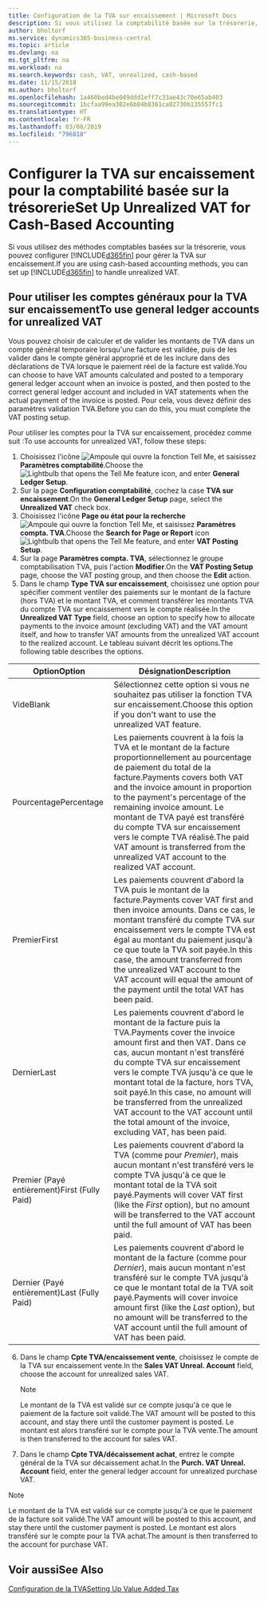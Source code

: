 ```yaml
---
title: Configuration de la TVA sur encaissement | Microsoft Docs
description: Si vous utilisez la comptabilité basée sur la trésorerie, vous pouvez spécifier comment gérer la TVA sur encaissement pour les ventes et les achats.
author: bholtorf
ms.service: dynamics365-business-central
ms.topic: article
ms.devlang: na
ms.tgt_pltfrm: na
ms.workload: na
ms.search.keywords: cash, VAT, unrealized, cash-based
ms.date: 11/15/2018
ms.author: bholtorf
ms.openlocfilehash: 1a460bed4be049ddd1eff7c33ae43c70e65ab403
ms.sourcegitcommit: 1bcfaa99ea302e6b84b8361ca02730b135557fc1
ms.translationtype: HT
ms.contentlocale: fr-FR
ms.lasthandoff: 03/08/2019
ms.locfileid: "796818"
---
```

# <a name="set-up-unrealized-vat-for-cash-based-accounting"></a><span data-ttu-id="6f630-103">Configurer la TVA sur encaissement pour la comptabilité basée sur la trésorerie</span><span class="sxs-lookup"><span data-stu-id="6f630-103">Set Up Unrealized VAT for Cash-Based Accounting</span></span>
<span data-ttu-id="6f630-104">Si vous utilisez des méthodes comptables basées sur la trésorerie, vous pouvez configurer [!INCLUDE[d365fin](includes/d365fin_md.md)] pour gérer la TVA sur encaissement.</span><span class="sxs-lookup"><span data-stu-id="6f630-104">If you are using cash-based accounting methods, you can set up [!INCLUDE[d365fin](includes/d365fin_md.md)] to handle unrealized VAT.</span></span>

## <a name="to-use-general-ledger-accounts-for-unrealized-vat"></a><span data-ttu-id="6f630-105">Pour utiliser les comptes généraux pour la TVA sur encaissement</span><span class="sxs-lookup"><span data-stu-id="6f630-105">To use general ledger accounts for unrealized VAT</span></span>
<span data-ttu-id="6f630-106">Vous pouvez choisir de calculer et de valider les montants de TVA dans un compte général temporaire lorsqu'une facture est validée, puis de les valider dans le compte général approprié et de les inclure dans des déclarations de TVA lorsque le paiement réel de la facture est validé.</span><span class="sxs-lookup"><span data-stu-id="6f630-106">You can choose to have VAT amounts calculated and posted to a temporary general ledger account when an invoice is posted, and then posted to the correct general ledger account and included in VAT statements when the actual payment of the invoice is posted.</span></span> <span data-ttu-id="6f630-107">Pour cela, vous devez définir des paramètres validation TVA.</span><span class="sxs-lookup"><span data-stu-id="6f630-107">Before you can do this, you must complete the VAT posting setup.</span></span>

<span data-ttu-id="6f630-108">Pour utiliser les comptes pour la TVA sur encaissement, procédez comme suit :</span><span class="sxs-lookup"><span data-stu-id="6f630-108">To use accounts for unrealized VAT, follow these steps:</span></span>
1. <span data-ttu-id="6f630-109">Choisissez l'icône ![Ampoule qui ouvre la fonction Tell Me](media/ui-search/search_small.png "Dites-moi ce que vous voulez faire"), et saisissez **Paramètres comptabilité**.</span><span class="sxs-lookup"><span data-stu-id="6f630-109">Choose the ![Lightbulb that opens the Tell Me feature](media/ui-search/search_small.png "Tell me what you want to do") icon, and enter **General Ledger Setup**.</span></span>
2. <span data-ttu-id="6f630-110">Sur la page **Configuration comptabilité**, cochez la case **TVA sur encaissement**.</span><span class="sxs-lookup"><span data-stu-id="6f630-110">On the **General Ledger Setup** page, select the **Unrealized VAT** check box.</span></span>
3. <span data-ttu-id="6f630-111">Choisissez l'icône **Page ou état pour la recherche** ![Ampoule qui ouvre la fonction Tell Me](media/ui-search/search_small.png "Dites-moi ce que vous voulez faire"), et saisissez **Paramètres compta. TVA**.</span><span class="sxs-lookup"><span data-stu-id="6f630-111">Choose the **Search for Page or Report** icon ![Lightbulb that opens the Tell Me feature](media/ui-search/search_small.png "Tell me what you want to do"), and enter **VAT Posting Setup**.</span></span>
4. <span data-ttu-id="6f630-112">Sur la page **Paramètres compta. TVA**, sélectionnez le groupe comptabilisation TVA, puis l'action **Modifier**.</span><span class="sxs-lookup"><span data-stu-id="6f630-112">On the **VAT Posting Setup** page, choose the VAT posting group, and then choose the **Edit** action.</span></span>
5. <span data-ttu-id="6f630-113">Dans le champ **Type TVA sur encaissement**, choisissez une option pour spécifier comment ventiler des paiements sur le montant de la facture (hors TVA) et le montant TVA, et comment transférer les montants TVA du compte TVA sur encaissement vers le compte réalisée.</span><span class="sxs-lookup"><span data-stu-id="6f630-113">In the **Unrealized VAT Type** field, choose an option to specify how to allocate payments to the invoice amount (excluding VAT) and the VAT amount itself, and how to transfer VAT amounts from the unrealized VAT account to the realized account.</span></span> <span data-ttu-id="6f630-114">Le tableau suivant décrit les options.</span><span class="sxs-lookup"><span data-stu-id="6f630-114">The following table describes the options.</span></span>

| <span data-ttu-id="6f630-115">Option</span><span class="sxs-lookup"><span data-stu-id="6f630-115">Option</span></span> | <span data-ttu-id="6f630-116">Désignation</span><span class="sxs-lookup"><span data-stu-id="6f630-116">Description</span></span> |
| --- | --- |
| <span data-ttu-id="6f630-117">Vide</span><span class="sxs-lookup"><span data-stu-id="6f630-117">Blank</span></span> | <span data-ttu-id="6f630-118">Sélectionnez cette option si vous ne souhaitez pas utiliser la fonction TVA sur encaissement.</span><span class="sxs-lookup"><span data-stu-id="6f630-118">Choose this option if you don't want to use the unrealized VAT feature.</span></span> |
| <span data-ttu-id="6f630-119">Pourcentage</span><span class="sxs-lookup"><span data-stu-id="6f630-119">Percentage</span></span> | <span data-ttu-id="6f630-120">Les paiements couvrent à la fois la TVA et le montant de la facture proportionnellement au pourcentage de paiement du total de la facture.</span><span class="sxs-lookup"><span data-stu-id="6f630-120">Payments covers both VAT and the invoice amount in proportion to the payment's percentage of the remaining invoice amount.</span></span> <span data-ttu-id="6f630-121">Le montant de TVA payé est transféré du compte TVA sur encaissement vers le compte TVA réalisé.</span><span class="sxs-lookup"><span data-stu-id="6f630-121">The paid VAT amount is transferred from the unrealized VAT account to the realized VAT account.</span></span> |
| <span data-ttu-id="6f630-122">Premier</span><span class="sxs-lookup"><span data-stu-id="6f630-122">First</span></span> | <span data-ttu-id="6f630-123">Les paiements couvrent d'abord la TVA puis le montant de la facture.</span><span class="sxs-lookup"><span data-stu-id="6f630-123">Payments cover VAT first and then invoice amounts.</span></span> <span data-ttu-id="6f630-124">Dans ce cas, le montant transféré du compte TVA sur encaissement vers le compte TVA est égal au montant du paiement jusqu'à ce que toute la TVA soit payée.</span><span class="sxs-lookup"><span data-stu-id="6f630-124">In this case, the amount transferred from the unrealized VAT account to the VAT account will equal the amount of the payment until the total VAT has been paid.</span></span> |
| <span data-ttu-id="6f630-125">Dernier</span><span class="sxs-lookup"><span data-stu-id="6f630-125">Last</span></span> | <span data-ttu-id="6f630-126">Les paiements couvrent d'abord le montant de la facture puis la TVA.</span><span class="sxs-lookup"><span data-stu-id="6f630-126">Payments cover the invoice amount first and then VAT.</span></span> <span data-ttu-id="6f630-127">Dans ce cas, aucun montant n'est transféré du compte TVA sur encaissement vers le compte TVA jusqu'à ce que le montant total de la facture, hors TVA, soit payé.</span><span class="sxs-lookup"><span data-stu-id="6f630-127">In this case, no amount will be transferred from the unrealized VAT account to the VAT account until the total amount of the invoice, excluding VAT, has been paid.</span></span> |
| <span data-ttu-id="6f630-128">Premier (Payé entièrement)</span><span class="sxs-lookup"><span data-stu-id="6f630-128">First (Fully Paid)</span></span> | <span data-ttu-id="6f630-129">Les paiements couvrent d'abord la TVA (comme pour _Premier_), mais aucun montant n'est transféré vers le compte TVA jusqu'à ce que le montant total de la TVA soit payé.</span><span class="sxs-lookup"><span data-stu-id="6f630-129">Payments will cover VAT first (like the _First_ option), but no amount will be transferred to the VAT account until the full amount of VAT has been paid.</span></span> |
| <span data-ttu-id="6f630-130">Dernier (Payé entièrement)</span><span class="sxs-lookup"><span data-stu-id="6f630-130">Last (Fully Paid)</span></span> | <span data-ttu-id="6f630-131">Les paiements couvrent d'abord le montant de la facture (comme pour _Dernier_), mais aucun montant n'est transféré sur le compte TVA jusqu'à ce que le montant total de la TVA soit payé.</span><span class="sxs-lookup"><span data-stu-id="6f630-131">Payments will cover invoice amount first (like the _Last_ option), but no amount will be transferred to the VAT account until the full amount of VAT has been paid.</span></span> |

6. <span data-ttu-id="6f630-132">Dans le champ **Cpte TVA/encaissement vente**, choisissez le compte de la TVA sur encaissement vente.</span><span class="sxs-lookup"><span data-stu-id="6f630-132">In the **Sales VAT Unreal. Account** field, choose the account for unrealized sales VAT.</span></span>

    > [!NOTE]  
    > <span data-ttu-id="6f630-133">Le montant de la TVA est validé sur ce compte jusqu'à ce que le paiement de la facture soit validé.</span><span class="sxs-lookup"><span data-stu-id="6f630-133">The VAT amount will be posted to this account, and stay there until the customer payment is posted.</span></span> <span data-ttu-id="6f630-134">Le montant est alors transféré sur le compte pour la TVA vente.</span><span class="sxs-lookup"><span data-stu-id="6f630-134">The amount is then transferred to the account for sales VAT.</span></span>
7. <span data-ttu-id="6f630-135">Dans le champ **Cpte TVA/décaissement achat**, entrez le compte général de la TVA sur décaissement achat.</span><span class="sxs-lookup"><span data-stu-id="6f630-135">In the **Purch. VAT Unreal. Account** field, enter the general ledger account for unrealized purchase VAT.</span></span>

> [!NOTE]  
> <span data-ttu-id="6f630-136">Le montant de la TVA est validé sur ce compte jusqu'à ce que le paiement de la facture soit validé.</span><span class="sxs-lookup"><span data-stu-id="6f630-136">The VAT amount will be posted to this account, and stay there until the customer payment is posted.</span></span> <span data-ttu-id="6f630-137">Le montant est alors transféré sur le compte pour la TVA achat.</span><span class="sxs-lookup"><span data-stu-id="6f630-137">The amount is then transferred to the account for purchase VAT.</span></span>

## <a name="see-also"></a><span data-ttu-id="6f630-138">Voir aussi</span><span class="sxs-lookup"><span data-stu-id="6f630-138">See Also</span></span>
[<span data-ttu-id="6f630-139">Configuration de la TVA</span><span class="sxs-lookup"><span data-stu-id="6f630-139">Setting Up Value Added Tax</span></span>](finance-setup-vat.md)
